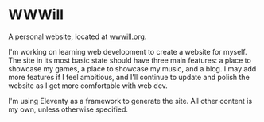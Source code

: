 # WWWill
A personal website, located at [wwwill.org](wwwill.org).

I'm working on learning web development to create a website for myself. The site in its most basic state should have three main features: a place to showcase my games, a place to showcase my music, and a blog. I may add more features if I feel ambitious, and I'll continue to update and polish the website as I get more comfortable with web dev.

I'm using Eleventy as a framework to generate the site. All other content is my own, unless otherwise specified.